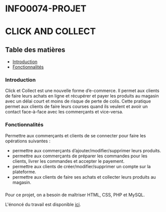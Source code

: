 # INFO0074-PROJET

# CLICK AND COLLECT

## Table des matières
* [Introduction](#Introduction)
* [Fonctionnalités](#Fonctionnalités)

 
### Introduction
Click et Collect est une nouvelle forme d’e-commerce. Il permet aux clients de faire leurs achats
en ligne et récupérer et payer les produits au magasin avec un délai court et moins de risque de
perte de colis. Cette pratique permet aux clients de faire leurs courses quand ils veulent et 
avoir un contact face-à-face avec les commerçants et vice-versa.

### Fonctionnalités 
Permettre aux commerçants et clients de se connecter pour faire les opérations suivantes :
* permettre aux commerçants d’ajouter/modifier/supprimer leurs produits.
* permettre aux commerçants de préparer les commandes pour les clients, livrer les
  commandes et accepter le payement.
* permettre aux clients de créer/modifier/supprimer un compte sur la plateforme.
* permettre aux clients de faire ses achats et collecter leurs produits au magasin.

###
Pour ce projet, on a besoin de maîtriser HTML, CSS, PHP et MySQL.

L'énoncé du travail est disponible [ici](./Clicketcollect2020-2021.pdf).

